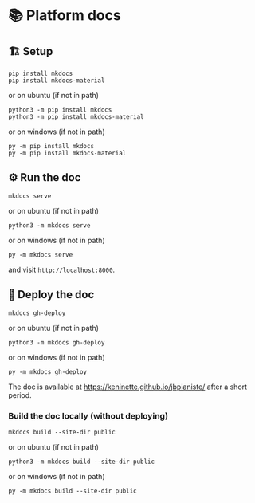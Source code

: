 # 📚️ Platform docs

## 🏗️ Setup
```
pip install mkdocs
pip install mkdocs-material
```

or on ubuntu (if not in path)

```
python3 -m pip install mkdocs
python3 -m pip install mkdocs-material
```
or on windows (if not in path)

```
py -m pip install mkdocs
py -m pip install mkdocs-material
```

## ⚙️ Run the doc
`mkdocs serve`

or on ubuntu (if not in path)

`python3 -m mkdocs serve` 

or on windows (if not in path)

`py -m mkdocs serve`

and visit `http://localhost:8000`.

## 🚀 Deploy the doc

`mkdocs gh-deploy`

or on ubuntu (if not in path)

`python3 -m mkdocs gh-deploy`

or on windows (if not in path)

`py -m mkdocs gh-deploy`

The doc is available at https://keninette.github.io/jbpianiste/ after a short period.

### Build the doc locally (without deploying)
`mkdocs build --site-dir public`

or on ubuntu (if not in path)

`python3 -m mkdocs build --site-dir public`

or on windows (if not in path)

`py -m mkdocs build --site-dir public`
